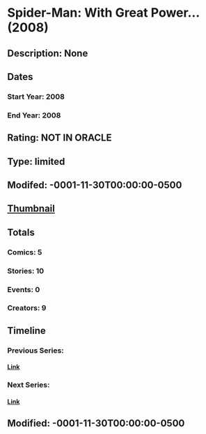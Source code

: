 # Spider-Man: With Great Power... (2008)
## Description: None
## Dates
### Start Year: 2008
### End Year: 2008
## Rating: NOT IN ORACLE
## Type: limited
## Modifed: -0001-11-30T00:00:00-0500
## [Thumbnail](http://i.annihil.us/u/prod/marvel/i/mg/8/70/4bad2c21a6165.jpg)
## Totals
### Comics: 5
### Stories: 10
### Events: 0
### Creators: 9
## Timeline
### Previous Series: 
#### [Link]()
### Next Series: 
#### [Link]()
## Modified: -0001-11-30T00:00:00-0500